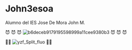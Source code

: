 # John3esoa
Alumno del IES Jose De Mora John M.

😈 😈 😈
![b6deceb9179195598999a11cee9380b3](https://user-images.githubusercontent.com/92089444/142408395-e4e1f225-9632-42ab-8faf-f6ad9f7b1af6.jpg)
😈 😈 😈

:drooling_face::money_mouth_face:
![yzf_Split_fluo](https://user-images.githubusercontent.com/92089444/142408775-23278045-c4e2-416c-99cd-0f3a3fbb221c.jpg)
:drooling_face::money_mouth_face:
